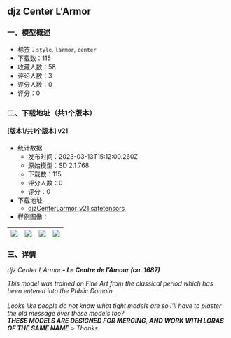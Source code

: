## djz Center L'Armor
### 一、模型概述

- 标签：`style`, `larmor`, `center`
- 下载数：115
- 收藏人数：58
- 评论人数：3
- 评分人数：0
- 评分：0

### 二、下载地址（共1个版本）

#### [版本1/共1个版本] v21

- 统计数据
  - 发布时间：2023-03-13T15:12:00.260Z
  - 原始模型：SD 2.1 768
  - 下载数：115
  - 评分人数：0
  - 评分：0
- 下载地址
  - [djzCenterLarmor_v21.safetensors](https://civitai.com/api/download/models/22380)
- 样例图像：

| <img src="https://image.civitai.com/xG1nkqKTMzGDvpLrqFT7WA/307ee798-f8c7-4c5a-c167-26b0f0138300/width=450/240790.jpeg" /> | <img src="https://image.civitai.com/xG1nkqKTMzGDvpLrqFT7WA/980bb81e-ef33-4565-4f2c-611b3ccf8900/width=450/240809.jpeg" /> | <img src="https://image.civitai.com/xG1nkqKTMzGDvpLrqFT7WA/766ad2c2-3a21-4462-7ccb-196a62d9b100/width=450/240808.jpeg" /> | <img src="https://image.civitai.com/xG1nkqKTMzGDvpLrqFT7WA/85e1be49-edf2-48e6-775e-786fef4cf600/width=450/240807.jpeg" /> |
| ---- | ---- | ---- | ---- |


### 三、详情
<p><em>djz Center L'Armor</em><strong><em> - Le Centre de l’Amour (ca. 1687)</em></strong></p><p></p><p><em>This model was trained on Fine Art from the classical period which has been entered into the Public Domain.</em><br /><br /><em>Looks like people do not know what tight models are so i'll have to plaster the old message over these models too?<br /></em><strong><em>THESE MODELS ARE DESIGNED FOR MERGING, AND WORK WITH LORAS OF THE SAME NAME </em></strong><em>&gt; Thanks.</em></p>